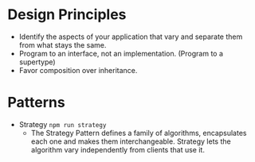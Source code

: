 # Design Principles
- Identify the aspects of your application that vary and separate them from what stays the same.
- Program to an interface, not an implementation. (Program to a supertype)
- Favor composition over inheritance.

# Patterns
* Strategy `npm run strategy`
  * The Strategy Pattern defines a family of algorithms, encapsulates each one and makes them interchangeable. Strategy lets the algorithm vary independently from clients that use it.
 
